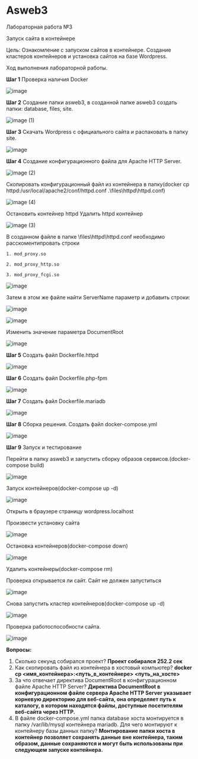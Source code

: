 # Asweb3

Лабораторная работа №3

Запуск сайта в контейнере

Цель: Ознакомление с запуском сайтов в контейнере. Создание кластеров контейнеров и установка сайтов на базе Wordpress.

Ход выполнения лабораторной работы.

**Шаг 1**
  Проверка наличия Docker
  
  ![image](https://github.com/simwtr/ASWEB03/assets/103261387/97fa1bef-31d9-42f6-8a99-a13b42e20922)

**Шаг 2**
  Создание папки asweb3, в созданной папке asweb3 создать папки: database, files, site.
  
  ![image (1)](https://github.com/simwtr/ASWEB03/assets/103261387/50f7fc9d-bfa3-428c-bf65-dbf565c49ffd)

**Шаг 3**
  Скачать Wordpress с официального сайта и распаковать в папку site.
  
  ![image](https://github.com/simwtr/ASWEB03/assets/103261387/ae0723df-a1e4-4eec-bb71-5f245daa7d4c)
  
**Шаг 4**
  Создание конфигурационного файла для Apache HTTP Server.

  ![image (2)](https://github.com/simwtr/ASWEB03/assets/103261387/95d29923-ac34-43cf-8195-f67df6926e8c)

  Скопировать конфигурационный файл из контейнера в папку(docker cp httpd:/usr/local/apache2/conf/httpd.conf .\files\httpd\httpd.conf)

  ![image (4)](https://github.com/simwtr/ASWEB03/assets/103261387/8af892d1-4c4d-410b-97bf-ef18626db67b)
  
  Остановить контейнер httpd
  Удалить httpd контейнер

![image (3)](https://github.com/simwtr/ASWEB03/assets/103261387/e24178c0-bf16-44a1-9e7d-1092988f5b08)

  В созданном файле в папке \files\httpd\httpd.conf необходимо расскоментипровать строки 
    
    1. mod_proxy.so
    
    2. mod_proxy_http.so
    
    3. mod_proxy_fcgi.so
    
  ![image](https://github.com/simwtr/ASWEB03/assets/103261387/9547ffb7-f273-4de3-b6e9-2d6511bc4ab3)
  
  Затем в этом же файле найти ServerName параметр и добавить строки:
  
  ![image](https://github.com/simwtr/ASWEB03/assets/103261387/de2c4084-fc73-48b0-828e-fc87c112f79a)
  
  ![image](https://github.com/simwtr/ASWEB03/assets/103261387/fad70aa0-a893-47ec-998f-ac9c918e4025)
  
  Изменить значение параметра DocumentRoot
  
  ![image](https://github.com/simwtr/ASWEB03/assets/103261387/114086c2-1ee3-4555-8b90-44edae6b9ba0)
  
**Шаг 5**
  Создать файл Dockerfile.httpd
  
  ![image](https://github.com/simwtr/ASWEB03/assets/103261387/d930a046-4ce6-43f7-a28c-9a8866fb6dfc)
  
 **Шаг 6**
  Создать файл Dockerfile.php-fpm
  
  ![image](https://github.com/simwtr/ASWEB03/assets/103261387/5214b6fd-69f7-41a0-9fac-939563e7c3e6)
  
**Шаг 7**
  Создать файл Dockerfile.mariadb
  
  ![image](https://github.com/simwtr/ASWEB03/assets/103261387/29d9b0fa-e2c1-4b91-b6a2-ba92f10a59c4)
  
**Шаг 8**
 Сборка решения. 
 Создать файл docker-compose.yml
 
 ![image](https://github.com/simwtr/ASWEB03/assets/103261387/3740b2fa-f082-4767-b860-6374a7f7245f)
 
**Шаг 9**
  Запуск и тестирование
  
  Перейти в папку asweb3 и запустить сборку образов сервисов.(docker-compose build)

![image](https://github.com/simwtr/ASWEB03/assets/103261387/7693a98d-beb0-43fd-ba0b-7202b89d12b8)

  Запуск контейнеров(docker-compose up -d)

![image](https://github.com/simwtr/ASWEB03/assets/103261387/23ea434b-6e61-45cf-9e57-ca3018dee577)

  Открыть в браузере страницу wordpress.localhost

  Произвести установку сайта

![image](https://github.com/simwtr/ASWEB03/assets/103261387/7a4e55d4-ec6e-4a48-8b71-2590a93b1312)

  Остановка контейнеров(docker-compose down)

![image](https://github.com/simwtr/ASWEB03/assets/103261387/fa0f9d52-e6db-4079-9b7c-d48857f229ce)

  Удалить контейнеры(docker-compose rm)

  Проверка открывается ли сайт. Сайт не должен запуститься

  ![image](https://github.com/simwtr/ASWEB03/assets/103261387/e6c92a16-d8e2-46f4-849d-f297dd48f5e8)

  Снова запустить кластер контейнеров(docker-compose up -d)

![image](https://github.com/simwtr/ASWEB03/assets/103261387/23ea434b-6e61-45cf-9e57-ca3018dee577)

  Проверка работоспособности сайта.
  
![image](https://github.com/simwtr/ASWEB03/assets/103261387/7a4e55d4-ec6e-4a48-8b71-2590a93b1312)

**Вопросы:**
1. Сколько секунд собирался проект?
   **Проект собирался 252.2 сек**
2. Как скопировать файл из контейнера в хостовый компьютер?
   **docker cp <имя_контейнера>:<путь_в_контейнере> <путь_на_хосте>**
3. За что отвечает директива DocumentRoot в конфигурационном файле Apache HTTP Server?
   **Директива DocumentRoot в конфигурационном файле сервера Apache HTTP Server указывает корневую директорию для веб-сайта, она определяет путь к каталогу, в котором находятся файлы,
   доступные посетителям веб-сайта через HTTP.**
4. В файле docker-compose.yml папка database хоста монтируется в папку /var/lib/mysql контейнера mariadb. Для чего монтируют к контейнеру базы данных папку?
   **Монтирование папки хоста в контейнер позволяет сохранять данные вне контейнера, таким образом, данные сохраняются и могут быть использованы при следующем запуске контейнера.**
